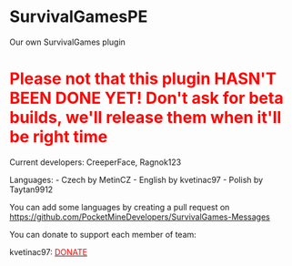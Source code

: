 # SurvivalGamesPE
Our own SurvivalGames plugin

<h1> <font color="red">Please not that this plugin HASN'T BEEN DONE YET! Don't ask for beta builds, we'll release them when it'll be right time </font></h1>

Current developers: CreeperFace, Ragnok123

Languages: - Czech by MetinCZ
           - English by kvetinac97
           - Polish by Taytan9912
           
You can add some languages by creating a pull request on https://github.com/PocketMineDevelopers/SurvivalGames-Messages

You can donate to support each member of team:

kvetinac97: <a href="https://www.paypal.com/cgi-bin/webscr?cmd=_s-xclick&hosted_button_id=XQ5TDS9GZ38T2"><font color="red">DONATE</font></a>
